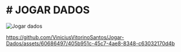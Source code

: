 <h1 aligne center> # JOGAR DADOS</h1>

![Jogar dados](https://github.com/ViniciusVitorinoSantos/Jogar-Dados/assets/60686497/9aca2a21-b043-4d14-b26d-afebb24c4147)

https://github.com/ViniciusVitorinoSantos/Jogar-Dados/assets/60686497/405b951c-45c7-4ae8-8348-c63032170d4b

